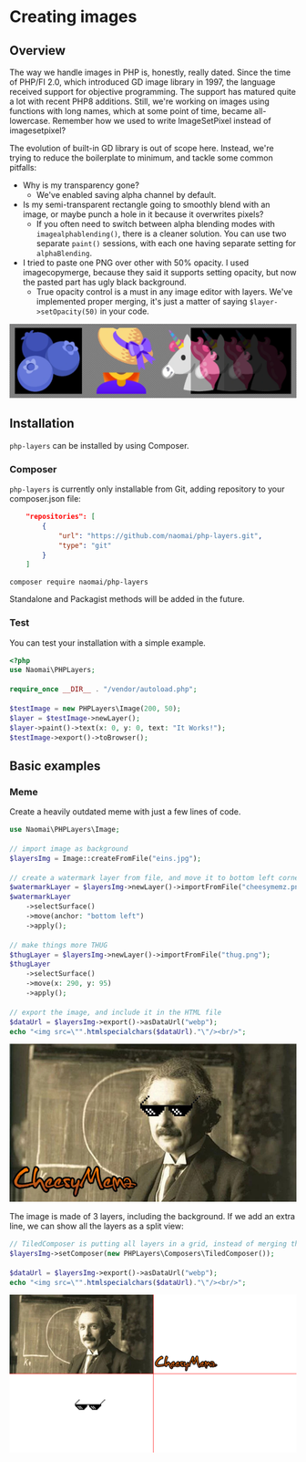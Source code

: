 # Creating images
## Overview
The way we handle images in PHP is, honestly, really dated. Since the time of 
PHP/FI 2.0, which introduced GD image library in 1997, the language received 
support for objective programming. The support has matured quite a lot with 
recent PHP8 additions. Still, we're working on images using functions with 
long names, which at some point of time, became all-lowercase. 
Remember how we used to write ImageSetPixel instead of imagesetpixel?

The evolution of built-in GD library is out of scope here. Instead, 
we're trying to reduce the boilerplate to minimum, and tackle some common 
pitfalls:

- Why is my transparency gone?
  - We've enabled saving alpha channel by default. 
- Is my semi-transparent rectangle going to smoothly blend with an image, 
or maybe punch a hole in it because it overwrites pixels?
  - If you often need to switch between alpha blending modes 
  with `imagealphablending()`, there is a cleaner solution. You can use 
  two separate `paint()` sessions, with each one having separate setting 
  for `alphaBlending`.
- I tried to paste one PNG over other with 50% opacity. 
I used imagecopymerge, because they said it supports setting opacity, 
but now the pasted part has ugly black background.
  - True opacity control is a must in any image editor with layers. 
  We've implemented proper merging, it's just a matter of saying 
  `$layer->setOpacity(50)` in your code.

![Three emojis on a checkerboard background. A blueberry in black square, showing missing alpha channel. A hat that was pasted on top of persons's head, but its rectangle corrupted the image of head. A motion illusion of a unicorn, made by two fading copies of unicorn, background behind the effect is corrupted.](images/pitfalls.webp)

## Installation

`php-layers` can be installed by using Composer.

### Composer

`php-layers` is currently only installable from Git, adding repository 
to your composer.json file:

```json
    "repositories": [
        {
            "url": "https://github.com/naomai/php-layers.git",
            "type": "git"
        }
    ]
```

```shell
composer require naomai/php-layers
```

Standalone and Packagist methods will be added in the future.

### Test
You can test your installation with a simple example.
```php
<?php
use Naomai\PHPLayers;

require_once __DIR__ . "/vendor/autoload.php";

$testImage = new PHPLayers\Image(200, 50);
$layer = $testImage->newLayer();
$layer->paint()->text(x: 0, y: 0, text: "It Works!");
$testImage->export()->toBrowser();

```

## Basic examples
### Meme

Create a heavily outdated meme with just a few lines of code.

```php
use Naomai\PHPLayers\Image;

// import image as background
$layersImg = Image::createFromFile("eins.jpg");

// create a watermark layer from file, and move it to bottom left corner
$watermarkLayer = $layersImg->newLayer()->importFromFile("cheesymemz.png");
$watermarkLayer
    ->selectSurface()
    ->move(anchor: "bottom left")
    ->apply();

// make things more THUG
$thugLayer = $layersImg->newLayer()->importFromFile("thug.png");
$thugLayer
    ->selectSurface()
    ->move(x: 290, y: 95)
    ->apply();

// export the image, and include it in the HTML file
$dataUrl = $layersImg->export()->asDataUrl("webp");
echo "<img src=\"".htmlspecialchars($dataUrl)."\"/><br/>";
```

![Einstein with thug life glasses, watermarked](../example/LayeringDemoResult.jpg)


The image is made of 3 layers, including the background. If we add an 
extra line, we can show all the layers as a split view:

```php
// TiledComposer is putting all layers in a grid, instead of merging them
$layersImg->setComposer(new PHPLayers\Composers\TiledComposer());

$dataUrl = $layersImg->export()->asDataUrl("webp");
echo "<img src=\"".htmlspecialchars($dataUrl)."\"/><br/>";
```

![Tiled view of indivitual layers making the Einstein thug life meme](../example/LayeringDemoTiles.png)
